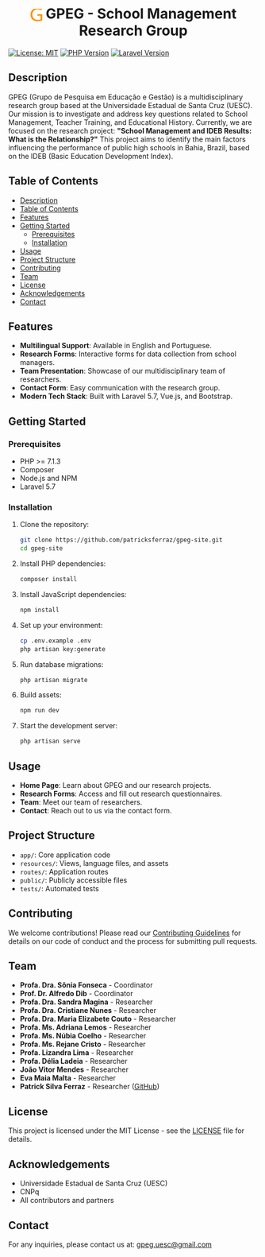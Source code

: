 <div align="center">
  <h1>
    <img src="public/img/favicon.svg" alt="GPEG Logo" width="25" style="vertical-align: bottom; margin-bottom: 2px"/>
    GPEG - School Management Research Group
  </h1>
</div>

[![License: MIT](https://img.shields.io/badge/License-MIT-yellow.svg)](https://opensource.org/licenses/MIT)
[![PHP Version](https://img.shields.io/badge/PHP-7.1.3-blue.svg)](https://www.php.net/)
[![Laravel Version](https://img.shields.io/badge/Laravel-5.7-red.svg)](https://laravel.com/)

## Description

GPEG (Grupo de Pesquisa em Educação e Gestão) is a multidisciplinary research group based at the Universidade Estadual de Santa Cruz (UESC). Our mission is to investigate and address key questions related to School Management, Teacher Training, and Educational History. Currently, we are focused on the research project: **"School Management and IDEB Results: What is the Relationship?"** This project aims to identify the main factors influencing the performance of public high schools in Bahia, Brazil, based on the IDEB (Basic Education Development Index).

## Table of Contents

- [Description](#description)
- [Table of Contents](#table-of-contents)
- [Features](#features)
- [Getting Started](#getting-started)
  - [Prerequisites](#prerequisites)
  - [Installation](#installation)
- [Usage](#usage)
- [Project Structure](#project-structure)
- [Contributing](#contributing)
- [Team](#team)
- [License](#license)
- [Acknowledgements](#acknowledgements)
- [Contact](#contact)

## Features

- **Multilingual Support**: Available in English and Portuguese.
- **Research Forms**: Interactive forms for data collection from school managers.
- **Team Presentation**: Showcase of our multidisciplinary team of researchers.
- **Contact Form**: Easy communication with the research group.
- **Modern Tech Stack**: Built with Laravel 5.7, Vue.js, and Bootstrap.


## Getting Started

### Prerequisites

- PHP >= 7.1.3
- Composer
- Node.js and NPM
- Laravel 5.7

### Installation

1. Clone the repository:
   ```bash
   git clone https://github.com/patricksferraz/gpeg-site.git
   cd gpeg-site
   ```

2. Install PHP dependencies:
   ```bash
   composer install
   ```

3. Install JavaScript dependencies:
   ```bash
   npm install
   ```

4. Set up your environment:
   ```bash
   cp .env.example .env
   php artisan key:generate
   ```

5. Run database migrations:
   ```bash
   php artisan migrate
   ```

6. Build assets:
   ```bash
   npm run dev
   ```

7. Start the development server:
   ```bash
   php artisan serve
   ```

## Usage

- **Home Page**: Learn about GPEG and our research projects.
- **Research Forms**: Access and fill out research questionnaires.
- **Team**: Meet our team of researchers.
- **Contact**: Reach out to us via the contact form.

## Project Structure

- `app/`: Core application code
- `resources/`: Views, language files, and assets
- `routes/`: Application routes
- `public/`: Publicly accessible files
- `tests/`: Automated tests

## Contributing

We welcome contributions! Please read our [Contributing Guidelines](CONTRIBUTING.md) for details on our code of conduct and the process for submitting pull requests.

## Team

- **Profa. Dra. Sônia Fonseca** - Coordinator
- **Prof. Dr. Alfredo Dib** - Coordinator
- **Profa. Dra. Sandra Magina** - Researcher
- **Profa. Dra. Cristiane Nunes** - Researcher
- **Profa. Dra. Maria Elizabete Couto** - Researcher
- **Profa. Ms. Adriana Lemos** - Researcher
- **Profa. Ms. Núbia Coelho** - Researcher
- **Profa. Ms. Rejane Cristo** - Researcher
- **Profa. Lizandra Lima** - Researcher
- **Profa. Délia Ladeia** - Researcher
- **João Vitor Mendes** - Researcher
- **Eva Maia Malta** - Researcher
- **Patrick Silva Ferraz** - Researcher ([GitHub](https://github.com/patricksferraz))

## License

This project is licensed under the MIT License - see the [LICENSE](LICENSE) file for details.

## Acknowledgements

- Universidade Estadual de Santa Cruz (UESC)
- CNPq
- All contributors and partners

## Contact

For any inquiries, please contact us at: [gpeg.uesc@gmail.com](mailto:gpeg.uesc@gmail.com)
